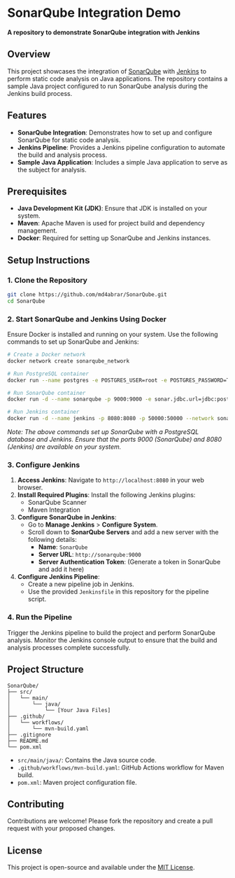# SonarQube Integration Demo

**A repository to demonstrate SonarQube integration with Jenkins**

## Overview

This project showcases the integration of [SonarQube](https://www.sonarqube.org/) with [Jenkins](https://www.jenkins.io/) to perform static code analysis on Java applications. The repository contains a sample Java project configured to run SonarQube analysis during the Jenkins build process.

## Features

- **SonarQube Integration**: Demonstrates how to set up and configure SonarQube for static code analysis.
- **Jenkins Pipeline**: Provides a Jenkins pipeline configuration to automate the build and analysis process.
- **Sample Java Application**: Includes a simple Java application to serve as the subject for analysis.

## Prerequisites

- **Java Development Kit (JDK)**: Ensure that JDK is installed on your system.
- **Maven**: Apache Maven is used for project build and dependency management.
- **Docker**: Required for setting up SonarQube and Jenkins instances.

## Setup Instructions

### 1. Clone the Repository

```bash
git clone https://github.com/md4abrar/SonarQube.git
cd SonarQube
```

### 2. Start SonarQube and Jenkins Using Docker

Ensure Docker is installed and running on your system. Use the following commands to set up SonarQube and Jenkins:

```bash
# Create a Docker network
docker network create sonarqube_network

# Run PostgreSQL container
docker run --name postgres -e POSTGRES_USER=root -e POSTGRES_PASSWORD=Test12345 -p 5432:5432 --network sonarqube_network -d postgres

# Run SonarQube container
docker run -d --name sonarqube -p 9000:9000 -e sonar.jdbc.url=jdbc:postgresql://postgres/postgres -e sonar.jdbc.username=root -e sonar.jdbc.password=Test12345 --network sonarqube_network sonarqube

# Run Jenkins container
docker run -d --name jenkins -p 8080:8080 -p 50000:50000 --network sonarqube_network jenkins/jenkins:lts
```

*Note: The above commands set up SonarQube with a PostgreSQL database and Jenkins. Ensure that the ports 9000 (SonarQube) and 8080 (Jenkins) are available on your system.*

### 3. Configure Jenkins

1. **Access Jenkins**: Navigate to `http://localhost:8080` in your web browser.
2. **Install Required Plugins**: Install the following Jenkins plugins:
   - SonarQube Scanner
   - Maven Integration
3. **Configure SonarQube in Jenkins**:
   - Go to **Manage Jenkins** > **Configure System**.
   - Scroll down to **SonarQube Servers** and add a new server with the following details:
     - **Name**: `SonarQube`
     - **Server URL**: `http://sonarqube:9000`
     - **Server Authentication Token**: (Generate a token in SonarQube and add it here)
4. **Configure Jenkins Pipeline**:
   - Create a new pipeline job in Jenkins.
   - Use the provided `Jenkinsfile` in this repository for the pipeline script.

### 4. Run the Pipeline

Trigger the Jenkins pipeline to build the project and perform SonarQube analysis. Monitor the Jenkins console output to ensure that the build and analysis processes complete successfully.

## Project Structure

```
SonarQube/
├── src/
│   └── main/
│       └── java/
│           └── [Your Java Files]
├── .github/
│   └── workflows/
│       └── mvn-build.yaml
├── .gitignore
├── README.md
└── pom.xml
```

- `src/main/java/`: Contains the Java source code.
- `.github/workflows/mvn-build.yaml`: GitHub Actions workflow for Maven build.
- `pom.xml`: Maven project configuration file.

## Contributing

Contributions are welcome! Please fork the repository and create a pull request with your proposed changes.

## License

This project is open-source and available under the [MIT License](LICENSE).

